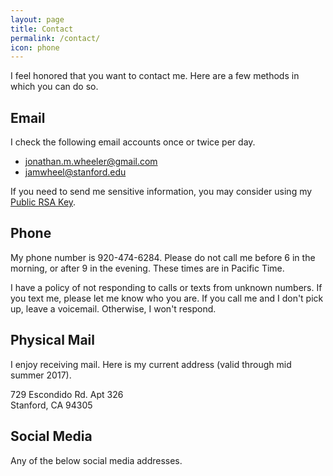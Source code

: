 ```yaml
---
layout: page
title: Contact
permalink: /contact/
icon: phone
---
```



I feel honored that you want to contact me. Here are a few methods in which you can do so. 
 
## Email 
 
I check the following email accounts once or twice per day. 
 
- [jonathan.m.wheeler@gmail.com](mailto:jonathan.m.wheeler@gmail.com) 
- [jamwheel@stanford.edu](mailto:jonathan.m.wheeler@gmail.com) 
 
If you need to send me sensitive information, you may consider using my [Public RSA Key](https://pgp.mit.edu/pks/lookup?op=get&search=0xA03AC074D4083FC7). 
 
## Phone 
 
My phone number is 920-474-6284. Please do not call me before 6 in the morning, or after 9 in the evening. These times are in Pacific Time. 
 
I have a policy of not responding to calls or texts from unknown numbers. If you text me, please let me know who you are. If you call me and I don't pick up, leave a voicemail. Otherwise, I won't respond. 
 
## Physical Mail 
 
I enjoy receiving mail. Here is my current address (valid through mid summer 2017). 
 
729 Escondido Rd. Apt 326   
Stanford, CA 94305 
 
## Social Media 
 
Any of the below social media addresses. 